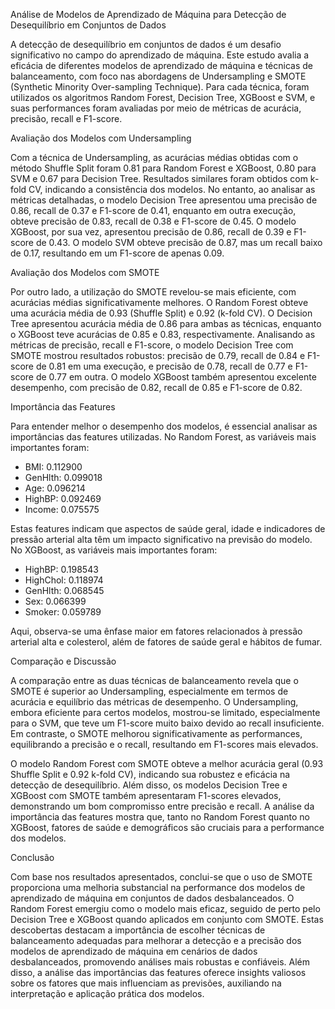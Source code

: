 Análise de Modelos de Aprendizado de Máquina para Detecção de Desequilíbrio em Conjuntos de Dados

A detecção de desequilíbrio em conjuntos de dados é um desafio significativo no campo do aprendizado de máquina. Este estudo avalia a eficácia de diferentes modelos de aprendizado de máquina e técnicas de balanceamento, com foco nas abordagens de Undersampling e SMOTE (Synthetic Minority Over-sampling Technique). Para cada técnica, foram utilizados os algoritmos Random Forest, Decision Tree, XGBoost e SVM, e suas performances foram avaliadas por meio de métricas de acurácia, precisão, recall e F1-score.

Avaliação dos Modelos com Undersampling

Com a técnica de Undersampling, as acurácias médias obtidas com o método Shuffle Split foram 0.81 para Random Forest e XGBoost, 0.80 para SVM e 0.67 para Decision Tree. Resultados similares foram obtidos com k-fold CV, indicando a consistência dos modelos. No entanto, ao analisar as métricas detalhadas, o modelo Decision Tree apresentou uma precisão de 0.86, recall de 0.37 e F1-score de 0.41, enquanto em outra execução, obteve precisão de 0.83, recall de 0.38 e F1-score de 0.45. O modelo XGBoost, por sua vez, apresentou precisão de 0.86, recall de 0.39 e F1-score de 0.43. O modelo SVM obteve precisão de 0.87, mas um recall baixo de 0.17, resultando em um F1-score de apenas 0.09.

Avaliação dos Modelos com SMOTE

Por outro lado, a utilização do SMOTE revelou-se mais eficiente, com acurácias médias significativamente melhores. O Random Forest obteve uma acurácia média de 0.93 (Shuffle Split) e 0.92 (k-fold CV). O Decision Tree apresentou acurácia média de 0.86 para ambas as técnicas, enquanto o XGBoost teve acurácias de 0.85 e 0.83, respectivamente. Analisando as métricas de precisão, recall e F1-score, o modelo Decision Tree com SMOTE mostrou resultados robustos: precisão de 0.79, recall de 0.84 e F1-score de 0.81 em uma execução, e precisão de 0.78, recall de 0.77 e F1-score de 0.77 em outra. O modelo XGBoost também apresentou excelente desempenho, com precisão de 0.82, recall de 0.85 e F1-score de 0.82.

Importância das Features

Para entender melhor o desempenho dos modelos, é essencial analisar as importâncias das features utilizadas. No Random Forest, as variáveis mais importantes foram:

- BMI: 0.112900
- GenHlth: 0.099018
- Age: 0.096214
- HighBP: 0.092469
- Income: 0.075575

Estas features indicam que aspectos de saúde geral, idade e indicadores de pressão arterial alta têm um impacto significativo na previsão do modelo. No XGBoost, as variáveis mais importantes foram:

- HighBP: 0.198543
- HighChol: 0.118974
- GenHlth: 0.068545
- Sex: 0.066399
- Smoker: 0.059789

Aqui, observa-se uma ênfase maior em fatores relacionados à pressão arterial alta e colesterol, além de fatores de saúde geral e hábitos de fumar.

Comparação e Discussão

A comparação entre as duas técnicas de balanceamento revela que o SMOTE é superior ao Undersampling, especialmente em termos de acurácia e equilíbrio das métricas de desempenho. O Undersampling, embora eficiente para certos modelos, mostrou-se limitado, especialmente para o SVM, que teve um F1-score muito baixo devido ao recall insuficiente. Em contraste, o SMOTE melhorou significativamente as performances, equilibrando a precisão e o recall, resultando em F1-scores mais elevados.

O modelo Random Forest com SMOTE obteve a melhor acurácia geral (0.93 Shuffle Split e 0.92 k-fold CV), indicando sua robustez e eficácia na detecção de desequilíbrio. Além disso, os modelos Decision Tree e XGBoost com SMOTE também apresentaram F1-scores elevados, demonstrando um bom compromisso entre precisão e recall. A análise da importância das features mostra que, tanto no Random Forest quanto no XGBoost, fatores de saúde e demográficos são cruciais para a performance dos modelos.

Conclusão

Com base nos resultados apresentados, conclui-se que o uso de SMOTE proporciona uma melhoria substancial na performance dos modelos de aprendizado de máquina em conjuntos de dados desbalanceados. O Random Forest emergiu como o modelo mais eficaz, seguido de perto pelo Decision Tree e XGBoost quando aplicados em conjunto com SMOTE. Estas descobertas destacam a importância de escolher técnicas de balanceamento adequadas para melhorar a detecção e a precisão dos modelos de aprendizado de máquina em cenários de dados desbalanceados, promovendo análises mais robustas e confiáveis. Além disso, a análise das importâncias das features oferece insights valiosos sobre os fatores que mais influenciam as previsões, auxiliando na interpretação e aplicação prática dos modelos.


